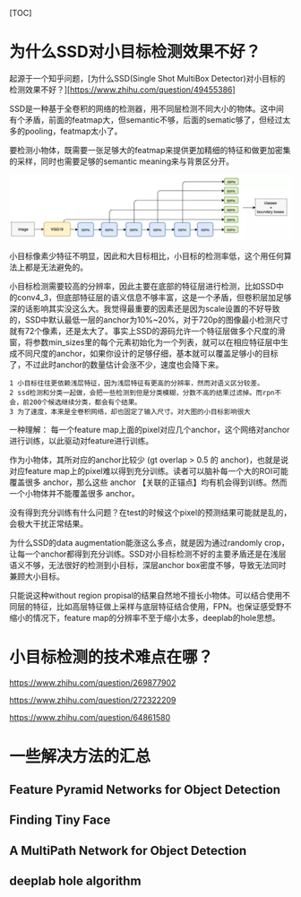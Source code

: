 [TOC]

# 为什么SSD对小目标检测效果不好？

起源于一个知乎问题，[为什么SSD(Single Shot MultiBox Detector)对小目标的检测效果不好？][https://www.zhihu.com/question/49455386]

SSD是一种基于全卷积的网络的检测器，用不同层检测不同大小的物体。这中间有个矛盾，前面的featmap大，但semantic不够，后面的sematic够了，但经过太多的pooling，featmap太小了。

要检测小物体，既需要一张足够大的featmap来提供更加精细的特征和做更加密集的采样，同时也需要足够的semantic meaning来与背景区分开。

![avatar](media/751b77ba82feb377bb0f5225d71f6de1.png)

小目标像素少特征不明显，因此和大目标相比，小目标的检测率低，这个用任何算法上都是无法避免的。

小目标检测需要较高的分辨率，因此主要在底部的特征层进行检测，比如SSD中的conv4_3，但底部特征层的语义信息不够丰富，这是一个矛盾，但卷积层加足够深的话影响其实没这么大。我觉得最重要的因素还是因为scale设置的不好导致的，SSD中默认最低一层的anchor为10%~20%，对于720p的图像最小检测尺寸就有72个像素，还是太大了。事实上SSD的源码允许一个特征层做多个尺度的滑窗，将参数min_sizes里的每个元素初始化为一个列表，就可以在相应特征层中生成不同尺度的anchor，如果你设计的足够仔细，基本就可以覆盖足够小的目标了，不过此时anchor的数量估计会涨不少，速度也会降下来。

```
1 小目标往往更依赖浅层特征，因为浅层特征有更高的分辨率，然而对语义区分较差。
2 ssd检测和分类一起做，会把一些检测到但是分类模糊，分数不高的结果过滤掉。而rpn不会，前200个候选继续分类，都会有个结果。
3 为了速度，本来是全卷积网络，却也固定了输入尺寸。对大图的小目标影响很大
```

一种理解：
每一个feature map上面的pixel对应几个anchor，这个网络对anchor进行训练，以此驱动对feature进行训练。

作为小物体，其所对应的anchor比较少 (gt overlap > 0.5 的 anchor)，也就是说对应feature map上的pixel难以得到充分训练。读者可以脑补每一个大的ROI可能覆盖很多 anchor，那么这些 anchor 【关联的正锚点】均有机会得到训练。然而一个小物体并不能覆盖很多 anchor。

没有得到充分训练有什么问题？在test的时候这个pixel的预测结果可能就是乱的，会极大干扰正常结果。

为什么SSD的data augmentation能涨这么多点，就是因为通过randomly crop，让每一个anchor都得到充分训练。SSD对小目标检测不好的主要矛盾还是在浅层语义不够，无法很好的检测到小目标，深层anchor box密度不够，导致无法同时兼顾大小目标。

只能说这种without region propisal的结果自然地不擅长小物体。可以结合使用不同层的特征，比如高层特征做上采样与底层特征结合使用，FPN。也保证感受野不缩小的情况下，feature map的分辨率不至于缩小太多，deeplab的hole思想。



# 小目标检测的技术难点在哪？

https://www.zhihu.com/question/269877902

https://www.zhihu.com/question/272322209

https://www.zhihu.com/question/64861580







# 一些解决方法的汇总

## Feature Pyramid Networks for Object Detection





## Finding Tiny Face





## A MultiPath Network for Object Detection



## deeplab hole algorithm





















